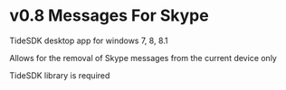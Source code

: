 # v0.8 Messages For Skype

TideSDK desktop app for windows 7, 8, 8.1

Allows for the removal of Skype messages from the current device only

TideSDK library is required